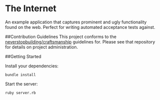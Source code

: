 # The Internet

An example application that captures prominent and ugly functionality found on the web. Perfect for writing automated acceptance tests against.

##Contribution Guidelines
This project conforms to the [neverstopbuilding/craftsmanship](https://github.com/neverstopbuilding/craftsmanship) guidelines for. Please see that repository for details on project administration.

##Getting Started

Install your dependencies:

    bundle install
    
Start the server:

    ruby server.rb


